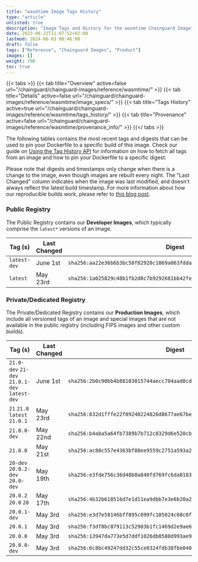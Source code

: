 ```yaml
---
title: "wasmtime Image Tags History"
type: "article"
unlisted: true
description: "Image Tags and History for the wasmtime Chainguard Image"
date: 2023-06-22T11:07:52+02:00
lastmod: 2024-06-03 00:46:08
draft: false
tags: ["Reference", "Chainguard Images", "Product"]
images: []
weight: 700
toc: true
---
```


{{< tabs >}}
{{< tab title="Overview" active=false url="/chainguard/chainguard-images/reference/wasmtime/" >}}
{{< tab title="Details" active=false url="/chainguard/chainguard-images/reference/wasmtime/image_specs/" >}}
{{< tab title="Tags History" active=true url="/chainguard/chainguard-images/reference/wasmtime/tags_history/" >}}
{{< tab title="Provenance" active=false url="/chainguard/chainguard-images/reference/wasmtime/provenance_info/" >}}
{{</ tabs >}}

The following tables contains the most recent tags and digests that can be used to pin your Dockerfile to a specific build of this image. Check our guide on [Using the Tag History API](/chainguard/chainguard-images/using-the-tag-history-api/) for information on how to fetch all tags from an image and how to pin your Dockerfile to a specific digest.

Please note that digests and timestamps only change when there is a change to the image, even though images are rebuilt every night. The "Last Changed" column indicates when the image was last modified, and doesn't always reflect the latest build timestamp. For more information about how our reproducible builds work, please refer to [this blog post](https://www.chainguard.dev/unchained/reproducing-chainguards-reproducible-image-builds).

### Public Registry
The Public Registry contains our **Developer Images**, which typically comprise the `latest*` versions of an image.

| Tag (s)       | Last Changed | Digest                                                                    |
|---------------|--------------|---------------------------------------------------------------------------|
|  `latest-dev` | June 1st     | `sha256:aa22e36b6b3bc58f82920c1869a063fdda131946f2b5cb2ad52d91d7cfe6cc40` |
|  `latest`     | May 23rd     | `sha256:1a025829c48b1fb2d8c7b9292681bb42fe2385954ebadc80cd6c9c578f8d6270` |


### Private/Dedicated Registry
The Private/Dedicated Registry contains our **Production Images**, which include all versioned tags of an image and special images that are not available in the public registry (including FIPS images and other custom builds).

| Tag (s)                                        | Last Changed | Digest                                                                    |
|------------------------------------------------|--------------|---------------------------------------------------------------------------|
|  `21.0-dev` `21-dev` `21.0.1-dev` `latest-dev` | June 1st     | `sha256:2b0c90bb4b88103015744aecc704aad0cd2e11dba4c90425eae3642a5c84af23` |
|  `21` `21.0` `latest` `21.0.1`                 | May 23rd     | `sha256:832d1fffe22f09240224826d8677ae67be094db6848d63e3f7681473bce328b5` |
|  `21.0.0-dev`                                  | May 22nd     | `sha256:b4aba5a64fb7389b7b712c8329d6e520cb93f2db883ef9aa05d0af5d930dd6c6` |
|  `21.0.0`                                      | May 21st     | `sha256:ac80c557e4363bf88ee9559c2751a593a2a1e06f8840161fa324938d328a68fd` |
|  `20-dev` `20.0.2-dev` `20.0-dev`              | May 19th     | `sha256:e3fde756c36d48b8a840fd769fc6da0183eab2f6f2740a36be8908f95a7fb8af` |
|  `20.0.2` `20.0` `20`                          | May 17th     | `sha256:4b32b618516d7e1d11ea9dbb7e3e6b20a20df621e0cc4d3774167a58feb76347` |
|  `20.0.1-dev`                                  | May 3rd      | `sha256:e3d7e58146bff895c099fc105024c68c0f62cd6ff613ede2144a5d064d3c885e` |
|  `20.0.1`                                      | May 3rd      | `sha256:f3df8bc879113c52903b1fc1469d2e9ae67adea1bb622d968121449c5349cd0c` |
|  `20.0.0`                                      | May 3rd      | `sha256:13947da773e5d7ddf1026db8580d993ae9c6f1b85edda5d509bbc0e65e000b87` |
|  `20.0.0-dev`                                  | May 3rd      | `sha256:6c8bc49247dd32c55ce0324fdb38fbe04035eb005fee188eb3491f973907e611` |

